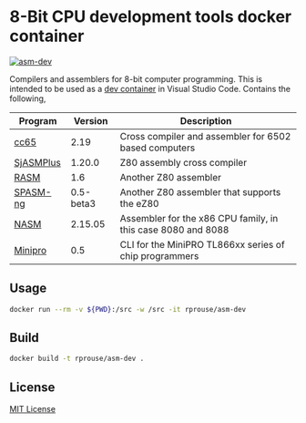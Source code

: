 # 8-Bit CPU development tools docker container

[![asm-dev](https://github.com/rprouse/asm-dev-docker/actions/workflows/main.yml/badge.svg)](https://github.com/rprouse/asm-dev-docker/actions/workflows/main.yml)

Compilers and assemblers for 8-bit computer programming. This is intended to be
used as a [dev container](https://code.visualstudio.com/docs/remote/containers)
in Visual Studio Code. Contains the following,

| Program | Version | Description |
| --- | --- | --- |
| [cc65](https://cc65.github.io/) | 2.19 | Cross compiler and assembler for 6502 based computers |
| [SjASMPlus](https://z00m128.github.io/sjasmplus/documentation.html) | 1.20.0 | Z80 assembly cross compiler |
| [RASM](https://github.com/EdouardBERGE/rasm) | 1.6 | Another Z80 assembler |
| [SPASM-ng](https://github.com/alberthdev/spasm-ng) | 0.5-beta3 | Another Z80 assembler that supports the eZ80 |
| [NASM](https://www.nasm.us/index.php) | 2.15.05 | Assembler for the x86 CPU family, in this case 8080 and 8088 |
| [Minipro](https://gitlab.com/DavidGriffith/minipro) | 0.5 | CLI for the MiniPRO TL866xx series of chip programmers |

## Usage

```sh
docker run --rm -v ${PWD}:/src -w /src -it rprouse/asm-dev
```

## Build

```sh
docker build -t rprouse/asm-dev .
```

## License

[MIT License](LICENSE)
